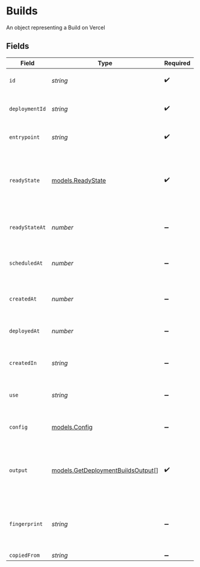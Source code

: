 # Builds

An object representing a Build on Vercel


## Fields

| Field                                                                                                     | Type                                                                                                      | Required                                                                                                  | Description                                                                                               |
| --------------------------------------------------------------------------------------------------------- | --------------------------------------------------------------------------------------------------------- | --------------------------------------------------------------------------------------------------------- | --------------------------------------------------------------------------------------------------------- |
| `id`                                                                                                      | *string*                                                                                                  | :heavy_check_mark:                                                                                        | The unique identifier of the Build                                                                        |
| `deploymentId`                                                                                            | *string*                                                                                                  | :heavy_check_mark:                                                                                        | The unique identifier of the deployment                                                                   |
| `entrypoint`                                                                                              | *string*                                                                                                  | :heavy_check_mark:                                                                                        | The entrypoint of the deployment                                                                          |
| `readyState`                                                                                              | [models.ReadyState](../models/readystate.md)                                                              | :heavy_check_mark:                                                                                        | The state of the deployment depending on the process of deploying, or if it is ready or in an error state |
| `readyStateAt`                                                                                            | *number*                                                                                                  | :heavy_minus_sign:                                                                                        | The time at which the Build state was last modified                                                       |
| `scheduledAt`                                                                                             | *number*                                                                                                  | :heavy_minus_sign:                                                                                        | The time at which the Build was scheduled to be built                                                     |
| `createdAt`                                                                                               | *number*                                                                                                  | :heavy_minus_sign:                                                                                        | The time at which the Build was created                                                                   |
| `deployedAt`                                                                                              | *number*                                                                                                  | :heavy_minus_sign:                                                                                        | The time at which the Build was deployed                                                                  |
| `createdIn`                                                                                               | *string*                                                                                                  | :heavy_minus_sign:                                                                                        | The region where the Build was first created                                                              |
| `use`                                                                                                     | *string*                                                                                                  | :heavy_minus_sign:                                                                                        | The Runtime the Build used to generate the output                                                         |
| `config`                                                                                                  | [models.Config](../models/config.md)                                                                      | :heavy_minus_sign:                                                                                        | An object that contains the Build's configuration                                                         |
| `output`                                                                                                  | [models.GetDeploymentBuildsOutput](../models/getdeploymentbuildsoutput.md)[]                              | :heavy_check_mark:                                                                                        | A list of outputs for the Build that can be either Serverless Functions or static files                   |
| `fingerprint`                                                                                             | *string*                                                                                                  | :heavy_minus_sign:                                                                                        | If the Build uses the `@vercel/static` Runtime, it contains a hashed string of all outputs                |
| `copiedFrom`                                                                                              | *string*                                                                                                  | :heavy_minus_sign:                                                                                        | N/A                                                                                                       |